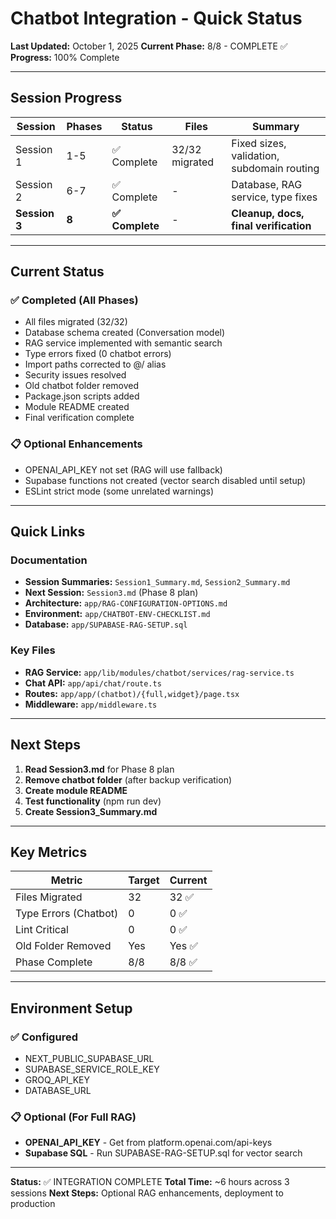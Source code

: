 # Chatbot Integration - Quick Status

**Last Updated:** October 1, 2025
**Current Phase:** 8/8 - COMPLETE ✅
**Progress:** 100% Complete

---

## Session Progress

| Session | Phases | Status | Files | Summary |
|---------|--------|--------|-------|---------|
| Session 1 | 1-5 | ✅ Complete | 32/32 migrated | Fixed sizes, validation, subdomain routing |
| Session 2 | 6-7 | ✅ Complete | - | Database, RAG service, type fixes |
| **Session 3** | **8** | **✅ Complete** | - | **Cleanup, docs, final verification** |

---

## Current Status

### ✅ Completed (All Phases)
- All files migrated (32/32)
- Database schema created (Conversation model)
- RAG service implemented with semantic search
- Type errors fixed (0 chatbot errors)
- Import paths corrected to @/ alias
- Security issues resolved
- Old chatbot folder removed
- Package.json scripts added
- Module README created
- Final verification complete

### 📋 Optional Enhancements
- OPENAI_API_KEY not set (RAG will use fallback)
- Supabase functions not created (vector search disabled until setup)
- ESLint strict mode (some unrelated warnings)

---

## Quick Links

### Documentation
- **Session Summaries:** `Session1_Summary.md`, `Session2_Summary.md`
- **Next Session:** `Session3.md` (Phase 8 plan)
- **Architecture:** `app/RAG-CONFIGURATION-OPTIONS.md`
- **Environment:** `app/CHATBOT-ENV-CHECKLIST.md`
- **Database:** `app/SUPABASE-RAG-SETUP.sql`

### Key Files
- **RAG Service:** `app/lib/modules/chatbot/services/rag-service.ts`
- **Chat API:** `app/api/chat/route.ts`
- **Routes:** `app/app/(chatbot)/{full,widget}/page.tsx`
- **Middleware:** `app/middleware.ts`

---

## Next Steps

1. **Read Session3.md** for Phase 8 plan
2. **Remove chatbot folder** (after backup verification)
3. **Create module README**
4. **Test functionality** (npm run dev)
5. **Create Session3_Summary.md**

---

## Key Metrics

| Metric | Target | Current |
|--------|--------|---------|
| Files Migrated | 32 | 32 ✅ |
| Type Errors (Chatbot) | 0 | 0 ✅ |
| Lint Critical | 0 | 0 ✅ |
| Old Folder Removed | Yes | Yes ✅ |
| Phase Complete | 8/8 | 8/8 ✅ |

---

## Environment Setup

### ✅ Configured
- NEXT_PUBLIC_SUPABASE_URL
- SUPABASE_SERVICE_ROLE_KEY
- GROQ_API_KEY
- DATABASE_URL

### 📋 Optional (For Full RAG)
- **OPENAI_API_KEY** - Get from platform.openai.com/api-keys
- **Supabase SQL** - Run SUPABASE-RAG-SETUP.sql for vector search

---

**Status:** ✅ INTEGRATION COMPLETE
**Total Time:** ~6 hours across 3 sessions
**Next Steps:** Optional RAG enhancements, deployment to production
